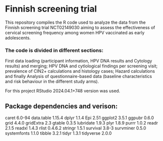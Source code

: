 # Finnish screening trial

This repository compiles the R code used to analyze the data from the Finnish screening trial NCT02149030 aiming to assess the effectiveness of cervical screening frequency among women HPV vaccinated as early adolescents.

### The code is divided in different sections:
First data loading (participant information, HPV DNA results and Cytology results) and merging; HPV DNA and cytlological findings per screening visit; prevalence of CIN2+ calculations and histology cases; Hazard calculations and finally Analysis of questionnaire-based data (baseline characteristics and risk behaviour in the different study arms). 


For this project RStudio 2024.04.1+748 version was used.

## Package dependencies and verison:

caret	6.0-94
data.table	1.15.4
dplyr	1.1.4
Epi	2.51
ggplot2	3.5.1
ggpubr	0.6.0
grid	4.4.0
gridExtra	2.3
gtable	0.3.5
lubridate	1.9.3
plyr	1.8.9
purrr	1.0.2
readr	2.1.5
readxl	1.4.3
rlist	0.4.6.2
stringr	1.5.1
survival	3.8-3
survminer	0.5.0
systemfonts	1.1.0
tibble	3.2.1
tidyr	1.3.1
tidyverse	2.0.0

